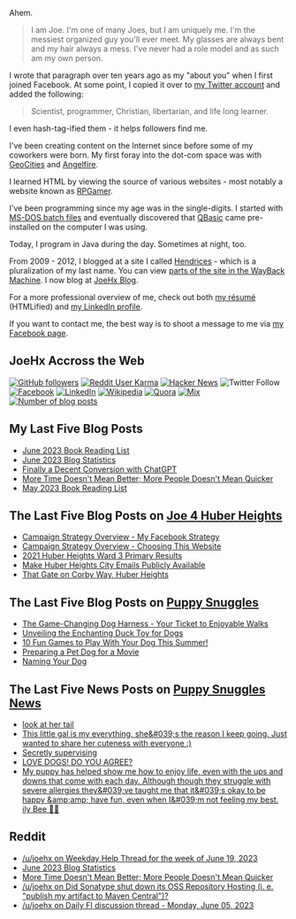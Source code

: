 Ahem.

> I am Joe. I'm one of many Joes, but I am uniquely me. I'm the messiest organized guy you'll ever meet. My glasses are always bent and my hair always a mess. I've never had a role model and as such am my own person.

I wrote that paragraph over ten years ago as my "about you" when I first joined Facebook. At some point, I copied it over to [my Twitter account](https://twitter.com/JoeHxBlog) and added the following:

> Scientist, programmer, Christian, libertarian, and life long learner.

I even hash-tag-ified them - it helps followers find me.

I've been creating content on the Internet since before some of my coworkers were born. My first foray into the dot-com space was with [GeoCities](https://en.wikipedia.org/wiki/Yahoo!_GeoCities) and [Angelfire](https://en.wikipedia.org/wiki/Angelfire).

I learned HTML by viewing the source of various websites - most notably a website known as [RPGamer](https://rpgamer.com/).

I've been programming since my age was in the single-digits. I started with [MS-DOS batch files](https://en.wikipedia.org/wiki/Batch_file) and eventually discovered that [QBasic](https://en.wikipedia.org/wiki/QBasic) came pre-installed on the computer I was using.

Today, I program in Java during the day. Sometimes at night, too.

From 2009 - 2012, I blogged at a site I called [Hendrices](https://www.facebook.com/Hendricescom/) - which is a pluralization of my last name. You can view [parts of the site in the WayBack Machine](https://web.archive.org/web/20090731115109/http://www.hendrices.com/). I now blog at [JoeHx Blog](https://www.joehxblog.com/).

For a more professional overview of me, check out both [my r&eacute;sum&eacute;](https://www.joehxblog.com/resume/) (HTMLified) and [my LinkedIn profile](https://www.linkedin.com/in/joehx/).

If you want to contact me, the best way is to shoot a message to me via [my Facebook page](https://www.facebook.com/JoeHxBlog/).

## JoeHx Accross the Web

[![GitHub followers](https://img.shields.io/github/followers/hendrixjoseph?label=GitHub&style=for-the-badge&logo=github)](https://github.com/hendrixjoseph)
[![Reddit User Karma](https://img.shields.io/reddit/user-karma/combined/joehx?label=Reddit&style=for-the-badge&logo=reddit)](https://www.reddit.com/user/joehx/)
[![Hacker News](https://img.shields.io/badge/dynamic/json?label=hacker+news&query=%24.karma&url=https%3A%2F%2Fhacker-news.firebaseio.com%2Fv0%2Fuser%2Fjoehx2.json&color=ff6600&style=for-the-badge&logo=y-combinator)](https://news.ycombinator.com/user?id=joehx2)
![Twitter Follow](https://img.shields.io/twitter/follow/JoeHxBlog?label=Twitter&style=for-the-badge&logo=twitter&color=1da1f2)
[![Facebook](https://img.shields.io/static/v1?label=FACEBOOK&message=137%20LIKES&color=3b5998&style=for-the-badge&logo=facebook)](https://www.facebook.com/JoeHxBlog)
[![LinkedIn](https://img.shields.io/static/v1?label=linkedin&message=193%20connections&color=2867b2&style=for-the-badge&logo=linkedin)](https://www.linkedin.com/in/joehx)
[![Wikipedia](https://img.shields.io/badge/dynamic/xml?label=wikipedia&query=%2F%2F%2A%5B%40id%3D%22general-stats%22%5D%2Fdiv%2Fdiv%2Fdiv%5B1%5D%2Ftable%2Ftbody%2Ftr%5B11%5D%2Ftd%5B2%5D%2Fstrong&suffix=%20edits&url=https%3A%2F%2Fxtools.wmflabs.org%2Fec%2Fen.wikipedia.org%2FHendrixjoseph&style=for-the-badge&logo=wikipedia&color=9f9f9f)](https://en.wikipedia.org/wiki/User:Hendrixjoseph)
[![Quora](https://img.shields.io/static/v1?label=quora&message=110%20followers&color=b92b27&style=for-the-badge&logo=quora&logoColor=b92b27)](https://www.quora.com/profile/Joseph-Hendrix)
[![Mix](https://img.shields.io/static/v1?label=mix&message=14k%20followers&color=ff8126&style=for-the-badge&logo=mix&logoColor=ff8126)](https://mix.com/joehx)
[![Number of blog posts](https://img.shields.io/endpoint?style=for-the-badge&url=https%3A%2F%2Fwww.joehxblog.com%2Fdata%2Fnumposts.json)](https://www.joehxblog.com/)

## My Last Five Blog Posts

<!-- JOEHXBLOG:START -->
- [June 2023 Book Reading List](https://www.joehxblog.com/june-2023-book-reading-list/)
- [June 2023 Blog Statistics](https://www.joehxblog.com/june-2023-blog-statistics/)
- [Finally a Decent Conversion with ChatGPT](https://www.joehxblog.com/finally-a-decent-conversion-with-chatgpt/)
- [More Time Doesn&#39;t Mean Better; More People Doesn&#39;t Mean Quicker](https://www.joehxblog.com/more-time-doesnt-mean-better-more-people-doesnt-mean-quicker/)
- [May 2023 Book Reading List](https://www.joehxblog.com/may-2023-book-reading-list/)
<!-- JOEHXBLOG:END -->

## The Last Five Blog Posts on [Joe 4 Huber Heights](https://www.joe4huberheights.com/)

<!-- JOE4HUBERHEIGHTS:START -->
- [Campaign Strategy Overview - My Facebook Strategy](https://www.joe4huberheights.com/my-facebook-strategy/)
- [Campaign Strategy Overview - Choosing This Website](https://www.joe4huberheights.com/choosing-this-website/)
- [2021 Huber Heights Ward 3 Primary Results](https://www.joe4huberheights.com/2021-huber-heights-primary-results/)
- [Make Huber Heights City Emails Publicly Available](https://www.joe4huberheights.com/make-huber-heights-city-emails-publicly-available/)
- [That Gate on Corby Way, Huber Heights](https://www.joe4huberheights.com/that-gate-on-corby-way/)
<!-- JOE4HUBERHEIGHTS:END -->

## The Last Five Blog Posts on [Puppy Snuggles](https://www.puppy-snuggles.com/)

<!-- PUPPY-SNUGGLES:START -->
- [The Game-Changing Dog Harness - Your Ticket to Enjoyable Walks](https://www.puppy-snuggles.com/blog/the-game-changing-dog-harness-your-ticket-to-enjoyable-walks/)
- [Unveiling the Enchanting Duck Toy for Dogs](https://www.puppy-snuggles.com/blog/unveiling-the-enchanting-duck-toy-for-dogs/)
- [10 Fun Games to Play With Your Dog This Summer!](https://www.puppy-snuggles.com/blog/10-fun-games-to-play-with-your-dog-this-summer/)
- [Preparing a Pet Dog for a Movie](https://www.puppy-snuggles.com/blog/preparing-a-pet-dog-for-a-movie/)
- [Naming Your Dog](https://www.puppy-snuggles.com/blog/naming-your-dog/)
<!-- PUPPY-SNUGGLES:END -->

## The Last Five News Posts on [Puppy Snuggles News](https://news.puppy-snuggles.com/)

<!-- PUPPY-SNUGGLES-NEWS:START -->
- [look at her tail](https://news.puppy-snuggles.com/23164533/look-at-her-tail)
- [This little gal is my everything, she&amp;#039;s the reason I keep going. Just wanted to share her cuteness with everyone :&rpar;](https://news.puppy-snuggles.com/21769082/this-little-gal-is-my-everything-shes-the-reason-i-keep-going-just-wanted-to-share-her-cuteness-with-everyone)
- [Secretly supervising](https://news.puppy-snuggles.com/20061479/secretly-supervising)
- [LOVE DOGS! DO YOU AGREE?](https://news.puppy-snuggles.com/20023858/love-dogs-do-you-agree)
- [My puppy has helped show me how to enjoy life, even with the ups and downs that come with each day. Although though they struggle with severe allergies they&amp;#039;ve taught me that it&amp;#039;s okay to be happy &amp;amp;amp; have fun, even when I&amp;#039;m not feeling my best. ily Bee 💛🌻](https://news.puppy-snuggles.com/19869000/my-puppy-has-helped-show-me-how-to-enjoy-life-even-with-the-ups-and-downs-that-come-with-each-day-although-though-they-struggle-with-severe-allergies-theyve-taught-me-that-its-okay-to-be-happy-amp-have-fun-even-when-im-not-feeling-my-best-ily-bee)
<!-- PUPPY-SNUGGLES-NEWS:END -->

## Reddit

<!-- REDDIT:START -->
- [/u/joehx on Weekday Help Thread for the week of June 19, 2023](https://www.reddit.com/r/personalfinance/comments/14dbfko/weekday_help_thread_for_the_week_of_june_19_2023/jp35xq4/)
- [June 2023 Blog Statistics](https://www.reddit.com/r/u_joehx/comments/14es1wv/june_2023_blog_statistics/)
- [More Time Doesn&#39;t Mean Better; More People Doesn&#39;t Mean Quicker](https://www.reddit.com/r/u_joehx/comments/142tbzy/more_time_doesnt_mean_better_more_people_doesnt/)
- [/u/joehx on Did Sonatype shut down its OSS Repository Hosting &lpar;i. e. &quot;publish my artifact to Maven Central&quot;&rpar;?](https://www.reddit.com/r/java/comments/142fj3r/did_sonatype_shut_down_its_oss_repository_hosting/jn4estt/)
- [/u/joehx on Daily FI discussion thread - Monday, June 05, 2023](https://www.reddit.com/r/financialindependence/comments/14183nv/daily_fi_discussion_thread_monday_june_05_2023/jn039fu/)
<!-- REDDIT:END -->
